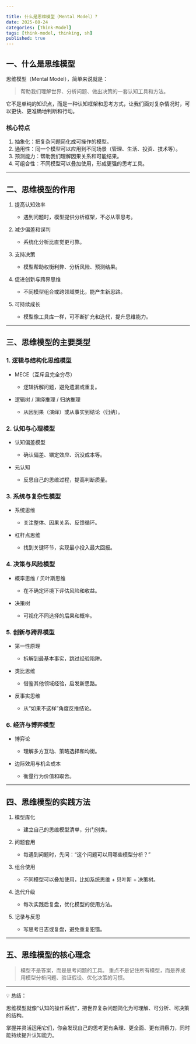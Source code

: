 ```yaml
---

title: 什么是思维模型（Mental Model）?
date: 2025-08-24
categories: [Think-Model]
tags: [think-model, thinking, sh]
published: true
---
```



## 一、什么是思维模型

思维模型（Mental Model），简单来说就是：

> 帮助我们理解世界、分析问题、做出决策的一套认知工具和方法。

它不是单纯的知识点，而是一种认知框架和思考方式，让我们面对复杂情况时，可以更快、更准确地判断和行动。

### 核心特点

1. 抽象化：把复杂问题简化成可操作的模型。
2. 通用性：同一个模型可以应用到不同场景（管理、生活、投资、技术等）。
3. 预测能力：帮助我们理解因果关系和可能结果。
4. 可组合性：不同模型可以叠加使用，形成更强的思考工具。

---

## 二、思维模型的作用

1. 提高认知效率

   * 遇到问题时，模型提供分析框架，不必从零思考。
2. 减少偏差和误判

   * 系统化分析比直觉更可靠。
3. 支持决策

   * 模型帮助权衡利弊、分析风险、预测结果。
4. 促进创新与跨界思维

   * 不同模型组合或跨领域类比，能产生新思路。
5. 可持续成长

   * 模型像工具库一样，可不断扩充和迭代，提升思维能力。

---

## 三、思维模型的主要类型

### 1. 逻辑与结构化思维模型

* MECE（互斥且完全穷尽）

  * 逻辑拆解问题，避免遗漏或重复。
* 逻辑树 / 演绎推理 / 归纳推理

  * 从因到果（演绎）或从事实到结论（归纳）。

### 2. 认知与心理模型

* 认知偏差模型

  * 确认偏差、锚定效应、沉没成本等。
* 元认知

  * 反思自己的思维过程，提高判断质量。

### 3. 系统与复杂性模型

* 系统思维

  * 关注整体、因果关系、反馈循环。
* 杠杆点思维

  * 找到关键环节，实现最小投入最大回报。

### 4. 决策与风险模型

* 概率思维 / 贝叶斯思维

  * 在不确定环境下评估风险和收益。
* 决策树

  * 可视化不同选择的后果和概率。

### 5. 创新与跨界模型

* 第一性原理

  * 拆解到最基本事实，跳过经验陷阱。
* 类比思维

  * 借鉴其他领域经验，启发新思路。
* 反事实思维

  * 从“如果不这样”角度反推结论。

### 6. 经济与博弈模型

* 博弈论

  * 理解多方互动、策略选择和均衡。
* 边际效用与机会成本

  * 衡量行为价值和取舍。

---

## 四、思维模型的实践方法

1. 模型库化

   * 建立自己的思维模型清单，分门别类。
2. 问题套用

   * 每遇到问题时，先问：“这个问题可以用哪些模型分析？”
3. 组合使用

   * 不同模型可以叠加使用，比如系统思维 + 贝叶斯 + 决策树。
4. 迭代升级

   * 每次实践后复盘，优化模型的使用方法。
5. 记录与反思

   * 写思考日志或复盘，避免重复犯错。

---

## 五、思维模型的核心理念

> 模型不是答案，而是思考问题的工具。
> 重点不是记住所有模型，而是养成用模型分析问题、验证假设、优化决策的习惯。

---

💡 总结：

思维模型就像“认知的操作系统”，把世界复杂问题简化为可理解、可分析、可决策的结构。

掌握并灵活运用它们，你会发现自己的思考更有条理、更全面、更有洞察力，同时能持续提升认知能力。



